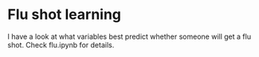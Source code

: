 # Flu shot learning

I have a look at what variables best predict whether someone will get a flu shot. Check flu.ipynb for details.
 

